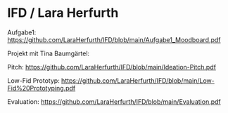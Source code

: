 # IFD / Lara Herfurth

Aufgabe1: https://github.com/LaraHerfurth/IFD/blob/main/Aufgabe1_Moodboard.pdf 


Projekt mit Tina Baumgärtel:

Pitch: https://github.com/LaraHerfurth/IFD/blob/main/Ideation-Pitch.pdf

Low-Fid Prototyp: https://github.com/LaraHerfurth/IFD/blob/main/Low-Fid%20Prototyping.pdf

Evaluation: https://github.com/LaraHerfurth/IFD/blob/main/Evaluation.pdf
